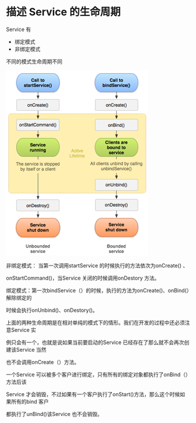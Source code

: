 # 描述 Service 的生命周期

Service 有

* 绑定模式
* 非绑定模式

不同的模式生命周期不同

![Service 生命周期](service-生命周期.png)






非绑定模式： 当第一次调用startService 的时候执行的方法依次为onCreate() 、

onStartCommand()，当Service 关闭的时候调用onDestory 方法。

绑定模式：第一次bindService（）的时候，执行的方法为onCreate()、onBind(）解除绑定的

时候会执行onUnbind()、onDestory()。

上面的两种生命周期是在相对单纯的模式下的情形。我们在开发的过程中还必须注意Service 实

例只会有一个，也就是说如果当前要启动的Service 已经存在了那么就不会再次创建该Service 当然

也不会调用onCreate（）方法。

一个Service 可以被多个客户进行绑定，只有所有的绑定对象都执行了onBind（）方法后该

Service 才会销毁，不过如果有一个客户执行了onStart()方法，那么这个时候如果所有的bind 客户

都执行了unBind()该Service 也不会销毁。


